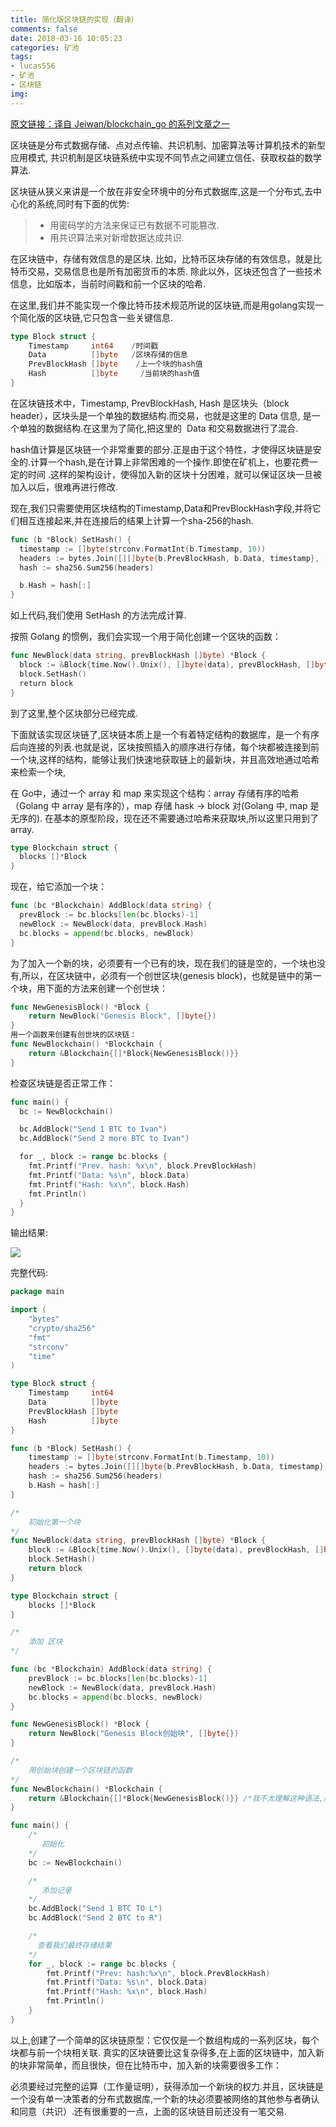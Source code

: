 ```yaml
---
title: 简化版区块链的实现（翻译）
comments: false
date: 2018-03-16 10:05:23
categories: 矿池
tags:
- lucas556
- 矿池
- 区块链
img:
---
```


[原文链接：译自 Jeiwan/blockchain_go 的系列文章之一](https://jeiwan.cc/posts/building-blockchain-in-go-part-1/)

区块链是分布式数据存储、点对点传输、共识机制、加密算法等计算机技术的新型应用模式,	共识机制是区块链系统中实现不同节点之间建立信任、获取权益的数学算法.

区块链从狭义来讲是一个放在非安全环境中的分布式数据库,这是一个分布式,去中心化的系统,同时有下面的优势:

>* 用密码学的方法来保证已有数据不可能篡改.
>* 用共识算法来对新增数据达成共识.

在区块链中，存储有效信息的是区块. 比如，比特币区块存储的有效信息，就是比特币交易，交易信息也是所有加密货币的本质. 除此以外，区块还包含了一些技术信息，比如版本，当前时间戳和前一个区块的哈希.

在这里,我们并不能实现一个像比特币技术规范所说的区块链,而是用golang实现一个简化版的区块链,它只包含一些关键信息.
```go
type Block struct {
    Timestamp     int64    /时间戳
    Data          []byte   /区块存储的信息
    PrevBlockHash []byte    /上一个块的hash值
    Hash          []byte     /当前块的hash值
}
```
在区块链技术中，Timestamp, PrevBlockHash, Hash 是区块头（block header），区块头是一个单独的数据结构.而交易，也就是这里的 Data 信息, 是一个单独的数据结构.在这里为了简化,把这里的  Data 和交易数据进行了混合.

hash值计算是区块链一个非常重要的部分.正是由于这个特性，才使得区块链是安全的.计算一个hash,是在计算上非常困难的一个操作.即使在矿机上，也要花费一定的时间 .这样的架构设计，使得加入新的区块十分困难，就可以保证区块一旦被加入以后，很难再进行修改.

现在,我们只需要使用区块结构的Timestamp,Data和PrevBlockHash字段,并将它们相互连接起来,并在连接后的结果上计算一个sha-256的hash.
```go
func (b *Block) SetHash() {
  timestamp := []byte(strconv.FormatInt(b.Timestamp, 10))
  headers := bytes.Join([][]byte{b.PrevBlockHash, b.Data, timestamp}, []byte{})
  hash := sha256.Sum256(headers)

  b.Hash = hash[:]
}
```
如上代码,我们使用 SetHash 的方法完成计算.

按照 Golang 的惯例，我们会实现一个用于简化创建一个区块的函数：
```go
func NewBlock(data string, prevBlockHash []byte) *Block {
  block := &Block{time.Now().Unix(), []byte(data), prevBlockHash, []byte{}}
  block.SetHash()
  return block
}
```
到了这里,整个区块部分已经完成.


下面就该实现区块链了,区块链本质上是一个有着特定结构的数据库，是一个有序后向连接的列表.也就是说，区块按照插入的顺序进行存储，每个块都被连接到前一个块,这样的结构，能够让我们快速地获取链上的最新块，并且高效地通过哈希来检索一个块,


在 Go中，通过一个 array 和 map 来实现这个结构：array 存储有序的哈希（Golang 中 array 是有序的），map 存储 hask -> block 对(Golang 中, map 是无序的). 在基本的原型阶段，现在还不需要通过哈希来获取块,所以这里只用到了 array.
```go
type Blockchain struct {
  blocks []*Block
}
```

现在，给它添加一个块：
```go
func (bc *Blockchain) AddBlock(data string) {
  prevBlock := bc.blocks[len(bc.blocks)-1]
  newBlock := NewBlock(data, prevBlock.Hash)
  bc.blocks = append(bc.blocks, newBlock)
}
```

为了加入一个新的块，必须要有一个已有的块，现在我们的链是空的，一个块也没有,所以，在区块链中，必须有一个创世区块(genesis block)，也就是链中的第一个块，用下面的方法来创建一个创世块：
```go
func NewGenesisBlock() *Block {
    return NewBlock("Genesis Block", []byte{})
}
用一个函数来创建有创世块的区块链：
func NewBlockchain() *Blockchain {
    return &Blockchain{[]*Block{NewGenesisBlock()}}
}
```
检查区块链是否正常工作：
```go
func main() {
  bc := NewBlockchain()

  bc.AddBlock("Send 1 BTC to Ivan")
  bc.AddBlock("Send 2 more BTC to Ivan")

  for _, block := range bc.blocks {
    fmt.Printf("Prev. hash: %x\n", block.PrevBlockHash)
    fmt.Printf("Data: %s\n", block.Data)
    fmt.Printf("Hash: %x\n", block.Hash)
    fmt.Println()
  }
}
```
输出结果:

![](/images/b1.png)

完整代码:
```go
package main

import (
    "bytes"
    "crypto/sha256"
    "fmt"
    "strconv"
    "time"
)

type Block struct {
    Timestamp     int64
    Data          []byte
    PrevBlockHash []byte
    Hash          []byte
}

func (b *Block) SetHash() {
    timestamp := []byte(strconv.FormatInt(b.Timestamp, 10))
    headers := bytes.Join([][]byte{b.PrevBlockHash, b.Data, timestamp}, []byte{})
    hash := sha256.Sum256(headers)
    b.Hash = hash[:]
}

/*
    初始化第一个块
*/
func NewBlock(data string, prevBlockHash []byte) *Block {
    block := &Block{time.Now().Unix(), []byte(data), prevBlockHash, []byte{}}
    block.SetHash()
    return block
}

type Blockchain struct {
    blocks []*Block
}

/*
    添加 区块
*/

func (bc *Blockchain) AddBlock(data string) {
    prevBlock := bc.blocks[len(bc.blocks)-1]
    newBlock := NewBlock(data, prevBlock.Hash)
    bc.blocks = append(bc.blocks, newBlock)
}

func NewGenesisBlock() *Block {
    return NewBlock("Genesis Block创始块", []byte{})
}

/*
    用创始块创建一个区块链的函数
*/
func NewBlockchain() *Blockchain {
    return &Blockchain{[]*Block{NewGenesisBlock()}} /*我不太理解这种语法,层层深入？*/
}

func main() {
    /*
       初始化
    */
    bc := NewBlockchain()

    /*
       添加记录
    */
    bc.AddBlock("Send 1 BTC TO L")
    bc.AddBlock("Send 2 BTC to R")

    /*
      查看我们最终存储结果
    */
    for _, block := range bc.blocks {
        fmt.Printf("Prev: hash:%x\n", block.PrevBlockHash)
        fmt.Printf("Data: %s\n", block.Data)
        fmt.Printf("Hash: %x\n", block.Hash)
        fmt.Println()
    }
}
```
以上,创建了一个简单的区块链原型：它仅仅是一个数组构成的一系列区块，每个块都与前一个块相关联.
真实的区块链要比这复杂得多,在上面的区块链中，加入新的块非常简单，而且很快，但在比特币中，加入新的块需要很多工作：

必须要经过完整的运算（工作量证明），获得添加一个新块的权力.并且，区块链是一个没有单一决策者的分布式数据库,一个新的块必须要被网络的其他参与者确认和同意（共识）.还有很重要的一点，上面的区块链目前还没有一笔交易.

